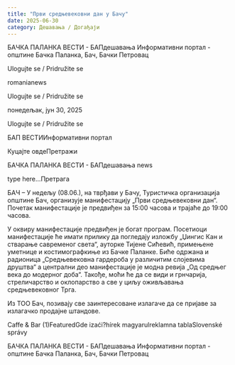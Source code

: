 ```yaml
---
title: "Први средњевековни дан у Бачу"
date: 2025-06-30
category: Дешавања / Догађаји
---
```


БАЧКА ПАЛАНКА ВЕСТИ - БАПдешавања Информативни портал - општине Бачка Паланка, Бач, Бачки Петровац

Ulogujte se / Pridružite se

romanianews

Ulogujte se / Pridružite se

понедељак, јун 30, 2025

Ulogujte se / Pridružite se

БАП ВЕСТИИнформативни портал

Куцајте овдеПретражи

БАЧКА ПАЛАНКА ВЕСТИ - БАПдешавања news

type here...Претрага

БАЧ – У недељу (08.06.), на тврђави у Бачу, Туристичка организација општине Бач, организује манифестацију „Први средњевековни дан“. Почетак манифестације је предвиђен за 15:00 часова и трајаће до 19:00 часова.

У оквиру манифестације предвиђен је богат програм. Посетиоци манифестације ће имати прилику да погледају изложбу „Џингис Кан и стварање савременог света“, ауторке Тијене Сићевић, примењене уметнице и костимографкиње из Бачке Паланке. Биће одржана и радионица „Средњевековна гардероба у различитим слојевима друштва“ а централни део манифестације је модна ревија „Од средњег века до модерног доба“.
Такође, моћи ће да се види и грнчарија, стреличарство и оклопарство а све у циљу оживљавања средњевековног Трга.


Из ТОО Бач, позивају све заинтересоване излагаче да се пријаве за излагачко продајне штандове.

Caffe & Bar (1)FeaturedGde izaći?hírek magyarulreklamna tablaSlovenské správy

БАЧКА ПАЛАНКА ВЕСТИ - БАПдешавања Информативни портал - општине Бачка Паланка, Бач, Бачки Петровац
